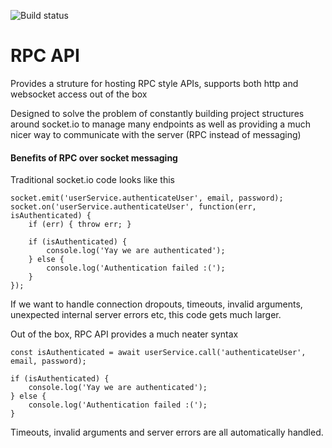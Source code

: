 ![Build status](https://travis-ci.org/jyelewis/RPCAPI.svg?branch=master)

# RPC API
Provides a struture for hosting RPC style APIs, supports both http and websocket access out of the box

Designed to solve the problem of constantly building project structures around socket.io to manage many endpoints
as well as providing a much nicer way to communicate with the server (RPC instead of messaging)

#### Benefits of RPC over socket messaging
Traditional socket.io code looks like this
```
socket.emit('userService.authenticateUser', email, password);
socket.on('userService.authenticateUser', function(err, isAuthenticated) {
    if (err) { throw err; }

    if (isAuthenticated) {
        console.log('Yay we are authenticated');
    } else {
        console.log('Authentication failed :(');
    }
});
```

If we want to handle connection dropouts, timeouts, invalid arguments, unexpected internal server errors etc, this code gets much larger.

Out of the box, RPC API provides a much neater syntax
```
const isAuthenticated = await userService.call('authenticateUser', email, password);

if (isAuthenticated) {
    console.log('Yay we are authenticated');
} else {
    console.log('Authentication failed :(');
}
```
Timeouts, invalid arguments and server errors are all automatically handled.
